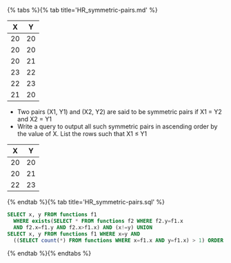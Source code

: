{% tabs %}{% tab title='HR_symmetric-pairs.md' %}

| X   | Y   |
| --- | --- |
| 20  | 20  |
| 20  | 20  |
| 20  | 21  |
| 23  | 22  |
| 22  | 23  |
| 21  | 20  |

* Two pairs (X1, Y1) and (X2, Y2) are said to be symmetric pairs if X1 = Y2 and X2 = Y1
* Write a query to output all such symmetric pairs in ascending order by the value of X. List the rows such that X1 ≤ Y1

| X   | Y   |
| --- | --- |
| 20  | 20  |
| 20  | 21  |
| 22  | 23  |

{% endtab %}{% tab title='HR_symmetric-pairs.sql' %}

```sql
SELECT x, y FROM functions f1
  WHERE exists(SELECT * FROM functions f2 WHERE f2.y=f1.x
  AND f2.x=f1.y AND f2.x>f1.x) AND (x!=y) UNION
SELECT x, y FROM functions f1 WHERE x=y AND
  ((SELECT count(*) FROM functions WHERE x=f1.x AND y=f1.x) > 1) ORDER BY x;
```

{% endtab %}{% endtabs %}
